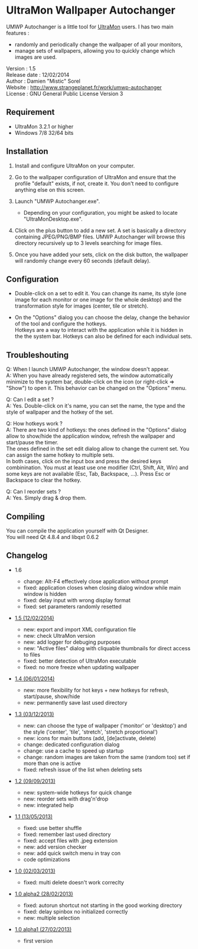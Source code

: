 UltraMon Wallpaper Autochanger
================

UMWP Autochanger is a little tool for [UltraMon](http://www.realtimesoft.com/ultramon/) users. I has two main features :
* randomly and periodically change the wallpaper of all your monitors,
* manage sets of wallpapers, allowing you to quickly change which images are used.

Version       : 1.5  
Release date  : 12/02/2014  
Author        : Damien "Mistic" Sorel  
Website       : http://www.strangeplanet.fr/work/umwp-autochanger  
License       : GNU General Public License Version 3  


## Requirement
* UltraMon 3.2.1 or higher
* Windows 7/8 32/64 bits


## Installation
1. Install and configure UltraMon on your computer.

2. Go to the wallpaper configuration of UltraMon and ensure that the profile "default" exists, if not, create it. You don't need to configure anything else on this screen.

3. Launch "UMWP Autochanger.exe".
    * Depending on your configuration, you might be asked to locate "UltraMonDesktop.exe".

4. Click on the plus button to add a new set. A set is basically a directory containing JPEG/PNG/BMP files. UMWP Autochanger will browse this directory recursively up to 3 levels searching for image files.

5. Once you have added your sets, click on the disk button, the wallpaper will randomly change every 60 seconds (default delay).


## Configuration
* Double-click on a set to edit it. You can change its name, its style (one image for each monitor or one image for the whole desktop) and the transformation style for images (center, tile or stretch).

* On the "Options" dialog you can choose the delay, change the behavior of the tool and configure the hotkeys.  
Hotkeys are a way to interact with the application while it is hidden in the the system bar. Hotkeys can also be defined for each individual sets.


## Troubleshouting
Q: When I launch UMWP Autochanger, the window doesn't appear.  
A: When you have already registered sets, the window automatically minimize to the system bar, double-click on the icon (or right-click => "Show") to open it. This behavior can be changed on the "Options" menu.

Q: Can I edit a set ?  
A: Yes. Double-click on it's name, you can set the name, the type and the style of wallpaper and the hotkey of the set.

Q: How hotkeys work ?  
A: There are two kind of hotkeys: the ones defined in the "Options" dialog allow to show/hide the application window, refresh the wallpaper and start/pause the timer.  
The ones defined in the set edit dialog allow to change the current set. You can assign the same hotkey to multiple sets.  
In both cases, click on the input box and press the desired keys combinination. You must at least use one modifier (Ctrl, Shift, Alt, Win) and some keys are not available (Esc, Tab, Backspace, ...). Press Esc or Backspace to clear the hotkey.

Q: Can I reorder sets ?  
A: Yes. Simply drag & drop them.


## Compiling
You can compile the application yourself with Qt Designer.  
You will need Qt 4.8.4 and libqxt 0.6.2


## Changelog
* 1.6
    * change: Alt-F4 effectively close application without prompt
    * fixed: application closes when closing dialog window while main window is hidden
    * fixed: delay input with wrong display format
    * fixed: set parameters randomly resetted

* [1.5 (12/02/2014)](http://www.strangeplanet.fr/work/umwp-autochanger/download.php?ver=1.5)
    * new: export and import XML configuration file
    * new: check UltraMon version
    * new: add logger for debuging purposes
    * new: "Active files" dialog with cliquable thumbnails for direct access to files
    * fixed: better detection of UltraMon executable
    * fixed: no more freeze when updating wallpaper

* [1.4 (06/01/2014)](http://www.strangeplanet.fr/work/umwp-autochanger/download.php?ver=1.4)
    * new: more flexibility for hot keys + new hotkeys for refresh, start/pause, show/hide
    * new: permanently save last used directory

* [1.3 (03/12/2013)](http://www.strangeplanet.fr/work/umwp-autochanger/download.php?ver=1.3)
    * new: can choose the type of wallpaper ('monitor' or 'desktop') and the style ('center', 'tile', 'stretch', 'stretch proportional')
    * new: icons for main buttons (add, [de]activate, delete)
    * change: dedicated configuration dialog
    * change: use a cache to speed up startup
    * change: random images are taken from the same (random too) set if more than one is active
    * fixed: refresh issue of the list when deleting sets

* [1.2 (09/09/2013)](http://www.strangeplanet.fr/work/umwp-autochanger/download.php?ver=1.2)
    * new: system-wide hotkeys for quick change
    * new: reorder sets with drag'n'drop
    * new: integrated help

* [1.1 (13/05/2013)](http://www.strangeplanet.fr/work/umwp-autochanger/download.php?ver=1.1)
    * fixed: use better shuffle
    * fixed: remember last used directory
    * fixed: accept files with .jpeg extension
    * new: add version checker
    * new: add quick switch menu in tray con
    * code optimizations

* [1.0 (02/03/2013)](http://www.strangeplanet.fr/work/umwp-autochanger/download.php?ver=1.0)
    * fixed: multi delete doesn't work correclty

* [1.0 alpha2 (28/02/2013)](http://www.strangeplanet.fr/work/umwp-autochanger/download.php?ver=1.0a2)
    * fixed: autorun shortcut not starting in the good working directory
    * fixed: delay spinbox no initialized correctly
    * new: multiple selection

* [1.0 alpha1 (27/02/2013)](http://www.strangeplanet.fr/work/umwp-autochanger/download.php?ver=1.0a1)
    * first version
